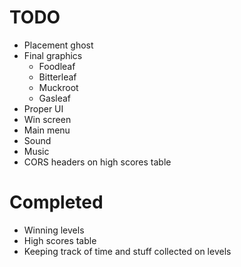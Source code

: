 # TODO
- Placement ghost
- Final graphics
  - Foodleaf
  - Bitterleaf
  - Muckroot
  - Gasleaf
- Proper UI
- Win screen
- Main menu
- Sound
- Music
- CORS headers on high scores table


# Completed
- Winning levels
- High scores table
- Keeping track of time and stuff collected on levels